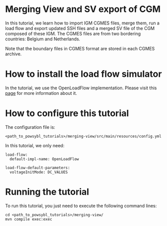 # Merging View and SV export of CGM

In this tutorial, we learn how to import IGM CGMES files, merge them, run a load flow and export updated SSH files and a merged SV file of the CGM composed of these IGM. The CGMES files are from two bordering countries: Belgium and Netherlands.

Note that the boundary files in CGMES format are stored in each CGMES archive.

# How to install the load flow simulator  
In the tutorial, we use the OpenLoadFlow implementation. Please visit this [page](https://www.powsybl.org/pages/documentation/simulation/powerflow/openlf.html) for more information about it.

# How to configure this tutorial
The configuration file is:
```
<path_to_powsybl_tutorials>/merging-view/src/main/resources/config.yml
```
In this tutorial, we only need:
```
load-flow:
  default-impl-name: OpenLoadFlow

load-flow-default-parameters:
  voltageInitMode: DC_VALUES
```

# Running the tutorial
To run this tutorial, you just need to execute the following command lines:
```
cd <path_to_powsybl_tutorials>/merging-view/
mvn compile exec:exec
```
